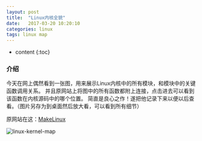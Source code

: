 ```yaml
---
layout: post
title:  "Linux内核全貌"
date:   2017-03-20 10:20:10
categories: linux
tags: linux map 
---
```


* content
{:toc}

### 介绍

今天在网上偶然看到一张图，用来展示Linux内核中的所有模块，和模块中的关键函数调用关系。
并且原网站上将图中的所有函数都附上连接，点击进去可以看到该函数在内核源码中的哪个位置。
简直是良心之作！遂把他记录下来以便以后查看。（图片另存为到桌面然后放大看，可以看到所有细节）

原网站在这：[MakeLinux](http://www.makelinux.net/kernel_map/)

![linux-kernel-map]({{"/css/pics/linux-kernel-map.png"}})  

